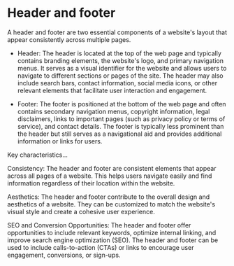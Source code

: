 # Header and footer

A header and footer are two essential components of a website's layout that appear consistently across multiple pages.

* Header: The header is located at the top of the web page and typically contains branding elements, the website's logo, and primary navigation menus. It serves as a visual identifier for the website and allows users to navigate to different sections or pages of the site. The header may also include search bars, contact information, social media icons, or other relevant elements that facilitate user interaction and engagement.

* Footer: The footer is positioned at the bottom of the web page and often contains secondary navigation menus, copyright information, legal disclaimers, links to important pages (such as privacy policy or terms of service), and contact details. The footer is typically less prominent than the header but still serves as a navigational aid and provides additional information or links for users.

Key characteristics…

Consistency: The header and footer are consistent elements that appear across all pages of a website. This helps users navigate easily and find information regardless of their location within the website.

Aesthetics: The header and footer contribute to the overall design and aesthetics of a website. They can be customized to match the website's visual style and create a cohesive user experience. 

SEO and Conversion Opportunities: The header and footer offer opportunities to include relevant keywords, optimize internal linking, and improve search engine optimization (SEO). The header and footer can be used to include calls-to-action (CTAs) or links to encourage user engagement, conversions, or sign-ups.
